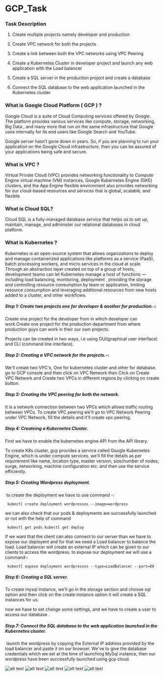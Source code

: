 # GCP_Task

### Task Description
1. Create multiple projects namely developer and production

2. Create VPC network for both the projects

3. Create a link between both the VPC networks using VPC Peering

4. Create a Kubernetes Cluster in developer project and launch any web application with the Load balancer

5. Create a SQL server in the production project and create a database

6. Connect the SQL database to the web application launched in the Kubernetes cluster

### What is Google Cloud Platform ( GCP ) ?

Google Cloud is a suite of Cloud Computing services offered by Google. The platform provides various services like compute, storage, networking, Big Data , and many more that run on the same infrastructure that Google uses internally for its end users like Google Search and YouTube.

Google server hasn’t gone down in years. So, if you are planning to run your application on the Google Cloud infrastructure, then you can be assured of your applications being safe and secure.


### What is VPC ?

Virtual Private Cloud (VPC) provides networking functionality to Compute Engine virtual machine (VM) instances, Google Kubernetes Engine (GKE) clusters, and the App Engine flexible environment also provides networking for our cloud-based resources and services that is global, scalable, and flexible.


### What is Cloud SQL?

Cloud SQL is a fully-managed database service that helps us to set up, maintain, manage, and administer our relational databases in cloud platform.


### What is Kubernetes ?

Kubernetes is an open-source system that allows organizations to deploy and manage containerized applications like platforms as a service (PaaS), batch processing workers, and micro services in the cloud at scale. Through an abstraction layer created on top of a group of hosts, development teams can let Kubernetes manage a host of functions — including load balancing, monitoring, deployment , providing the storage and controlling resource consumption by team or application, limiting resource consumption and leveraging additional resources from new hosts added to a cluster, and other workflows.


##### Step 1: Create two projects one for developer & another for production.-:

Create one project for the developer from in which developer can work.Create one project for the production department from where production guys can work in their our own projects.

Projects can be created in two ways, i.e using GUI(graphical user interface) and CLI (command line interface).


##### Step 2: Creating a VPC network for the projects.-:

We'll create two VPC's, One for kubernetes cluster and other for database. go to GCP console and then click on VPC Network then Click on Create VPC Network and Create two VPCs in different regions by clicking on create button.


##### Step 3: Creating the VPC peering for both the network.

It is a network connection between two VPCs which allows traffic routing between VPCs. To create VPC peering we'll go to VPC Network Peering under VPC Network, fill the details and it'll create vpc peering.


##### Step 4: Createing a Kubernetes Cluster.

First we have to enable the kubernetes engine API from the API library.

To create K8s cluster, gcp provides a service called Google Kubernetes Engine, which is under compute services. we'll fill the details as per requirement like name, location type, master version, size/number of nodes, surge, networking, machine configuration etc. and then use the service efficiently.


##### Step 5: Creating Wordpress deployment.

 to create the deployment we have to use command -:

     kubectl create deployment wordpressos --image=wordpress 

we can also check that our pods & deployments are successfully launched or not with the help of command

     kubectl get pods kubectl get deploy 

If we want that the client can also connect to our server than we have to expose our deployent and for that we need a Load balancer to balance the load. Load balancer will create an external IP which can be given to our clients to access the wordpress. to expose our deployment we will use a command-:

     kubectl expose deployment wordpressos --type=LoadBalancer --port=80 


##### Step 6: Creating a SQL server.

To create mysql instance, we'll go in the storage section and choose sql option and then click on the create instance option it will create a SQL instances for us.

now we have to set change some settings, and we have to create a user to access our database .


##### Step 7: Connect the SQL database to the web application launched in the Kubernetes cluster.

 launch the wordpress by copying the External IP address provided by the load balancer and paste it on our browser. We've to give the database credentials which we set at the time of launching MySql instance, then our wordpress have been successfully launched using gcp cloud.

![alt text](https://github.com/abiswah/GCP_Task/blob/master/IMG-20200929-WA0008.jpg)
![alt text](https://github.com/abiswah/GCP_Task/blob/master/IMG-20200929-WA0007.jpg)
![alt text](https://github.com/abiswah/GCP_Task/blob/master/IMG-20200929-WA0006.jpg)
![alt text](https://github.com/abiswah/GCP_Task/blob/master/IMG-20200929-WA0005.jpg)
![alt text](https://github.com/abiswah/GCP_Task/blob/master/IMG-20200929-WA0004.jpg)
